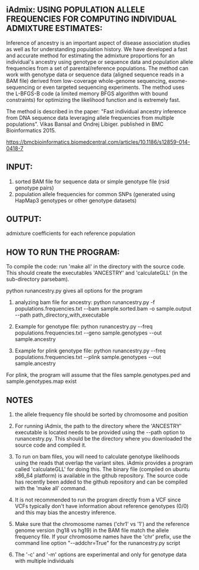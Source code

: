 ## iAdmix: USING POPULATION ALLELE FREQUENCIES FOR COMPUTING INDIVIDUAL ADMIXTURE ESTIMATES: 

Inference of ancestry is an important aspect of disease association studies as well as for understanding population history. We have developed a fast and accurate method for estimating the admixture proportions for an individual's ancestry using genotype or sequence data and population allele frequencies from a set of parental/reference populations. The method can work with genotype data or sequence data (aligned sequence reads in a BAM file) derived from low-coverage whole-genome sequencing, exome-sequencing or even targeted sequencing experiments. The method uses the L-BFGS-B code  (a limited memory BFGS algorithm with bound constraints) for optimizing the likelihood function and is extremely fast. 

The method is described in the paper: "Fast individual ancestry inference from DNA sequence data leveraging allele frequencies from multiple populations". Vikas Bansal and Ondrej Libiger. published in BMC Bioinformatics 2015. 

https://bmcbioinformatics.biomedcentral.com/articles/10.1186/s12859-014-0418-7

## INPUT: 

1. sorted BAM file for sequence data or simple genotype file (rsid genotype pairs)
2. population allele frequencies for common SNPs (generated using HapMap3 genotypes or other genotype datasets) 

## OUTPUT:  

admixture coefficients for each reference population 


## HOW TO RUN THE PROGRAM:

To compile the code: run 'make all' in the directory with the source code. This should create the executables 'ANCESTRY' and 'calculateGLL' (in the sub-directory parsebam). 

python runancestry.py gives all options for the program 


1.  analyzing bam file for ancestry: python runancestry.py -f populations.frequencies.txt --bam sample.sorted.bam -o sample.output --path path_directory_with_executable 

2. Example for genotype file: python runancestry.py --freq populations.frequencies.txt --geno sample.genotypes --out sample.ancestry 

3. Example for plink genotype file: python runancestry.py --freq populations.frequencies.txt --plink sample.genotypes --out sample.ancestry

For plink, the program will assume that the files sample.genotypes.ped and sample.genotypes.map exist



## NOTES

1. the allele frequency file should be sorted by chromosome and position

2. For running iAdmix, the path to the directory where the 'ANCESTRY' executable is located needs to be provided using the --path option to runancestry.py. This should be the directory where you downloaded the source code and compiled it. 

3. To run on bam files, you will need to calculate genotype likelihoods using the reads that overlap the variant sites. iAdmix provides a program called 'calculateGLL' for doing this. The  binary file (compiled on ubuntu x86\_64 platform) is available in the github repository. The source code has recently been added to the github repository and can be compiled with the 'make all' command. 
 
4. It is not recommended to run the program directly from a VCF since VCFs typically don't have information about reference genotypes (0/0) and this may bias the ancestry inference. 

5. Make sure that the chromosome names ('chr1' vs '1') and the reference genome version (hg18 vs hg19) in the BAM file match the allele frequency file. If your chromosome names have the 'chr' prefix, use the command line option "--addchr=True" for the runancestry.py script 

6. The '-c' and '-m' options are experimental and only for genotype data with multiple individuals 
